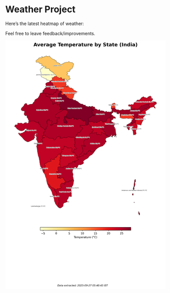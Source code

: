 # Weather Project

Here’s the latest heatmap of weather:

Feel free to leave feedback/improvements.

![India Heatmap](docs/assets/india_heatmap.png?v=D72B85)
